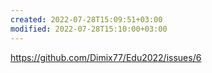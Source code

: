 ```yaml
---
created: 2022-07-28T15:09:51+03:00
modified: 2022-07-28T15:10:00+03:00
---
```


https://github.com/Dimix77/Edu2022/issues/6
